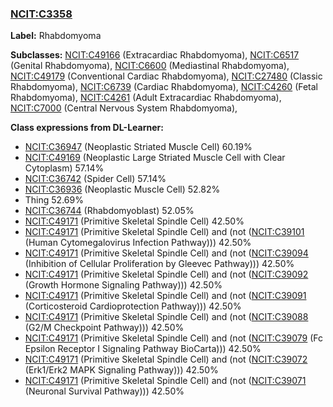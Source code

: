 
### [NCIT:C3358](http://purl.obolibrary.org/obo/NCIT_C3358)
**Label:** Rhabdomyoma

**Subclasses:** [NCIT:C49166](http://purl.obolibrary.org/obo/NCIT_C49166) (Extracardiac Rhabdomyoma), [NCIT:C6517](http://purl.obolibrary.org/obo/NCIT_C6517) (Genital Rhabdomyoma), [NCIT:C6600](http://purl.obolibrary.org/obo/NCIT_C6600) (Mediastinal Rhabdomyoma), [NCIT:C49179](http://purl.obolibrary.org/obo/NCIT_C49179) (Conventional Cardiac Rhabdomyoma), [NCIT:C27480](http://purl.obolibrary.org/obo/NCIT_C27480) (Classic Rhabdomyoma), [NCIT:C6739](http://purl.obolibrary.org/obo/NCIT_C6739) (Cardiac Rhabdomyoma), [NCIT:C4260](http://purl.obolibrary.org/obo/NCIT_C4260) (Fetal Rhabdomyoma), [NCIT:C4261](http://purl.obolibrary.org/obo/NCIT_C4261) (Adult Extracardiac Rhabdomyoma), [NCIT:C7000](http://purl.obolibrary.org/obo/NCIT_C7000) (Central Nervous System Rhabdomyoma), 

**Class expressions from DL-Learner:**

- [NCIT:C36947](http://purl.obolibrary.org/obo/NCIT_C36947) (Neoplastic Striated Muscle Cell) 60.19%
- [NCIT:C49169](http://purl.obolibrary.org/obo/NCIT_C49169) (Neoplastic Large Striated Muscle Cell with Clear Cytoplasm) 57.14%
- [NCIT:C36742](http://purl.obolibrary.org/obo/NCIT_C36742) (Spider Cell) 57.14%
- [NCIT:C36936](http://purl.obolibrary.org/obo/NCIT_C36936) (Neoplastic Muscle Cell) 52.82%
- Thing 52.69%
- [NCIT:C36744](http://purl.obolibrary.org/obo/NCIT_C36744) (Rhabdomyoblast) 52.05%
- [NCIT:C49171](http://purl.obolibrary.org/obo/NCIT_C49171) (Primitive Skeletal Spindle Cell) 42.50%
- [NCIT:C49171](http://purl.obolibrary.org/obo/NCIT_C49171) (Primitive Skeletal Spindle Cell) and (not ([NCIT:C39101](http://purl.obolibrary.org/obo/NCIT_C39101) (Human Cytomegalovirus Infection Pathway))) 42.50%
- [NCIT:C49171](http://purl.obolibrary.org/obo/NCIT_C49171) (Primitive Skeletal Spindle Cell) and (not ([NCIT:C39094](http://purl.obolibrary.org/obo/NCIT_C39094) (Inhibition of Cellular Proliferation by Gleevec Pathway))) 42.50%
- [NCIT:C49171](http://purl.obolibrary.org/obo/NCIT_C49171) (Primitive Skeletal Spindle Cell) and (not ([NCIT:C39092](http://purl.obolibrary.org/obo/NCIT_C39092) (Growth Hormone Signaling Pathway))) 42.50%
- [NCIT:C49171](http://purl.obolibrary.org/obo/NCIT_C49171) (Primitive Skeletal Spindle Cell) and (not ([NCIT:C39091](http://purl.obolibrary.org/obo/NCIT_C39091) (Corticosteroid Cardioprotection Pathway))) 42.50%
- [NCIT:C49171](http://purl.obolibrary.org/obo/NCIT_C49171) (Primitive Skeletal Spindle Cell) and (not ([NCIT:C39088](http://purl.obolibrary.org/obo/NCIT_C39088) (G2/M Checkpoint Pathway))) 42.50%
- [NCIT:C49171](http://purl.obolibrary.org/obo/NCIT_C49171) (Primitive Skeletal Spindle Cell) and (not ([NCIT:C39079](http://purl.obolibrary.org/obo/NCIT_C39079) (Fc Epsilon Receptor I Signaling Pathway BioCarta))) 42.50%
- [NCIT:C49171](http://purl.obolibrary.org/obo/NCIT_C49171) (Primitive Skeletal Spindle Cell) and (not ([NCIT:C39072](http://purl.obolibrary.org/obo/NCIT_C39072) (Erk1/Erk2 MAPK Signaling Pathway))) 42.50%
- [NCIT:C49171](http://purl.obolibrary.org/obo/NCIT_C49171) (Primitive Skeletal Spindle Cell) and (not ([NCIT:C39071](http://purl.obolibrary.org/obo/NCIT_C39071) (Neuronal Survival Pathway))) 42.50%


